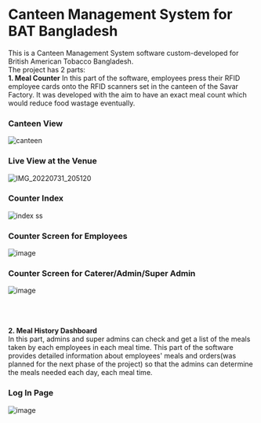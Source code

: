 # Canteen Management System for BAT Bangladesh

This is a Canteen Management System software custom-developed for British American Tobacco Bangladesh.
<br/>The project has 2 parts:<br/>
**1. Meal Counter**
In this part of the software, employees press their RFID employee cards onto the RFID scanners set in the canteen of the Savar Factory. It was developed with the aim to have an exact meal count which would reduce food wastage eventually.

### Canteen View
![canteen](https://github.com/user-attachments/assets/61614e58-d809-4db7-91e1-8eda013be7ae)

### Live View at the Venue
![IMG_20220731_205120](https://github.com/user-attachments/assets/48780a85-15a4-47ac-bdf4-d8a00066a669)

### Counter Index
![index ss](https://github.com/user-attachments/assets/a74dbbe5-d2c7-44e3-af5f-e94dff807f67)

### Counter Screen for Employees
![image](https://github.com/user-attachments/assets/b7cc34b9-0206-413b-ba86-548c26f522b6)

### Counter Screen for Caterer/Admin/Super Admin
![image](https://github.com/user-attachments/assets/9204ef9d-852d-48fc-9192-680c4f7748cb)


<br/><br/><br/>
**2. Meal History Dashboard**
<br/>In this part, admins and super admins can check and get a list of the meals taken by each employees in each meal time. This part of the software provides detailed information about employees' meals and orders(was planned for the next phase of the project) so that the admins can determine the meals needed each day, each meal time.

### Log In Page
![image](https://github.com/user-attachments/assets/f771e844-231e-4f3a-af51-8ccc8a38bf01)

